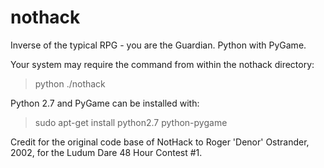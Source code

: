 # nothack
Inverse of the typical RPG - you are the Guardian.
Python with PyGame.

Your system may require the command from within the nothack directory:
  > python ./nothack

Python 2.7 and PyGame can be installed with:
> sudo apt-get install python2.7 python-pygame

Credit for the original code base of NotHack to Roger 'Denor' Ostrander, 2002, for the Ludum Dare 48 Hour Contest #1.
